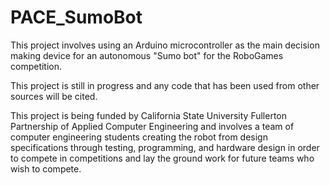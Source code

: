 # PACE_SumoBot
This project involves using an Arduino microcontroller as the main decision making device for an autonomous "Sumo bot" 
for the RoboGames competition.  

This project is still in progress and any code that has been used from other sources will 
be cited.  

This project is being funded by California State University Fullerton Partnership of Applied Computer Engineering and 
involves a team of computer engineering students creating the robot from design specifications through 
testing, programming, and hardware 
design in order to compete in competitions and lay the ground work for future teams who wish to compete.
